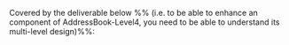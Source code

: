 <div id="multilevelDesign_what">

Covered by the deliverable below %%&nbsp;(i.e. to be able to enhance an component of AddressBook-Level4, you need to be able to understand its multi-level design)%%:

<include src="../../admin/project-w07-v11.md#product" name="%%Admin {{ icon_embedding }} v1.1 → Product%%" dynamic/>

</div>